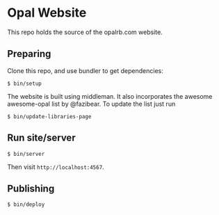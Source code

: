 # Opal Website

This repo holds the source of the opalrb.com website.

## Preparing

Clone this repo, and use bundler to get dependencies:

    $ bin/setup

The website is built using middleman. It also incorporates the awesome awesome-opal list by @fazibear.
To update the list just run

    $ bin/update-libraries-page

## Run site/server

    $ bin/server

Then visit `http://localhost:4567`.

## Publishing

    $ bin/deploy

